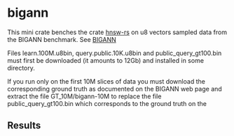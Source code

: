 # bigann

This mini crate benches the crate [hnsw-rs](https://crates.io/crates/hnsw_rs) on u8 vectors sampled data from the BIGANN benchmark. See [BIGANN](https://big-ann-benchmarks.com/)

Files learn.100M.u8bin, query.public.10K.u8bin and public_query_gt100.bin must first be downloaded (it amounts to 12Gb)
and installed in some directory.

If you run only on the first 10M slices of data you must download the corresponding ground truth 
as documented on the BIGANN web page and extract the file GT_10M/bigann-10M to replace the file public_query_gt100.bin which corresponds to the ground truth on the 
## Results


